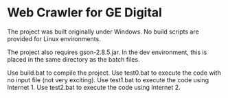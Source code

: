 # Web Crawler for GE Digital

The project was built originally under Windows.  No build scripts are provided
for Linux environments.

The project also requires gson-2.8.5.jar.  In the dev environment, this is
placed in the same directory as the batch files.

Use build.bat to compile the project.
Use test0.bat to execute the code with no input file (not very exciting).
Use test1.bat to execute the code using Internet 1.
Use test2.bat to execute the code using Internet 2.

